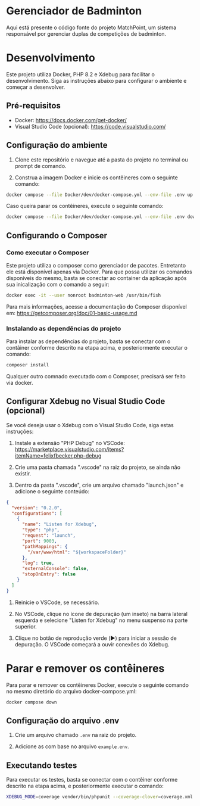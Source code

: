 # Gerenciador de Badminton

Aqui está presente o código fonte do projeto MatchPoint, um sistema responsável por gerenciar duplas de competições de badminton. 

# Desenvolvimento

Este projeto utiliza Docker, PHP 8.2 e Xdebug para facilitar o desenvolvimento. Siga as instruções abaixo para configurar o ambiente e começar a desenvolver.

## Pré-requisitos

- Docker: https://docs.docker.com/get-docker/
- Visual Studio Code (opcional): https://code.visualstudio.com/

## Configuração do ambiente

1. Clone este repositório e navegue até a pasta do projeto no terminal ou prompt de comando.

2. Construa a imagem Docker e inicie os contêineres com o seguinte comando:

```bash
docker compose --file Docker/dev/docker-compose.yml --env-file .env up -d 
```

Caso queira parar os contêineres, execute o seguinte comando:

```bash
docker compose --file Docker/dev/docker-compose.yml --env-file .env down
```

## Configurando o Composer

### Como executar o Composer

Este projeto utiliza o composer como gerenciador de pacotes. Entretanto ele está disponível apenas via Docker.
Para que possa utilizar os comandos disponíveis do mesmo, basta se conectar ao container da aplicação após sua inicalização com o comando a seguir:

```bash
docker exec -it --user nonroot badminton-web /usr/bin/fish
```

Para mais informações, acesse a documentação do Composer disponível em: https://getcomposer.org/doc/01-basic-usage.md

### Instalando as dependências do projeto

Para instalar as dependências do projeto, basta se conectar com o contâiner conforme descrito na etapa acima, e posteriormente executar o comando:

```bash
composer install
```

Qualquer outro comnado executado com o Composer, precisará ser feito via docker.

## Configurar Xdebug no Visual Studio Code (opcional)

Se você deseja usar o Xdebug com o Visual Studio Code, siga estas instruções:

1. Instale a extensão "PHP Debug" no VSCode: https://marketplace.visualstudio.com/items?itemName=felixfbecker.php-debug

2. Crie uma pasta chamada ".vscode" na raiz do projeto, se ainda não existir.

3. Dentro da pasta ".vscode", crie um arquivo chamado "launch.json" e adicione o seguinte conteúdo:

```json
{
  "version": "0.2.0",
  "configurations": [
    {
      "name": "Listen for Xdebug",
      "type": "php",
      "request": "launch",
      "port": 9003,
      "pathMappings": {
        "/var/www/html": "${workspaceFolder}"
      },
      "log": true,
      "externalConsole": false,
      "stopOnEntry": false
    }
  ]
}
```

1. Reinicie o VSCode, se necessário.

2. No VSCode, clique no ícone de depuração (um inseto) na barra lateral esquerda e selecione "Listen for Xdebug" no menu suspenso na parte superior.

3. Clique no botão de reprodução verde (▶️) para iniciar a sessão de depuração. O VSCode começará a ouvir conexões do Xdebug.

# Parar e remover os contêineres

Para parar e remover os contêineres Docker, execute o seguinte comando no mesmo diretório do arquivo docker-compose.yml:

```bash
docker compose down
```

## Configuração do arquivo .env

1. Crie um arquivo chamado `.env` na raiz do projeto.

2. Adicione as com base no arquivo `example.env`.


## Executando testes

Para executar os testes, basta se conectar com o contêiner conforme descrito na etapa acima, e posteriormente executar o comando:

```bash
XDEBUG_MODE=coverage vendor/bin/phpunit --coverage-clover=coverage.xml
```